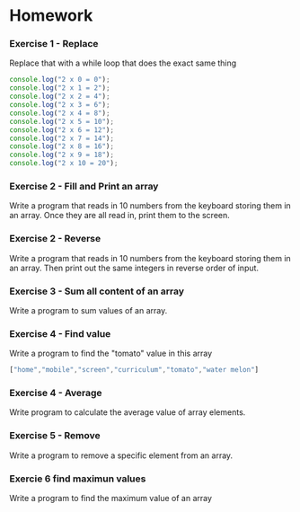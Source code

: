 # Homework

### Exercise 1 - Replace

Replace that with a while loop that does the exact same thing

```javascript
console.log("2 x 0 = 0");
console.log("2 x 1 = 2");
console.log("2 x 2 = 4");
console.log("2 x 3 = 6");
console.log("2 x 4 = 8");
console.log("2 x 5 = 10");
console.log("2 x 6 = 12");
console.log("2 x 7 = 14");
console.log("2 x 8 = 16");
console.log("2 x 9 = 18");
console.log("2 x 10 = 20");
```

### Exercise 2 - Fill and Print an array

Write a program that reads in 10 numbers from the keyboard storing them in an array.
Once they are all read in, print them to the screen.

### Exercise 2 - Reverse

Write a program that reads in 10 numbers from the keyboard storing them in an array.
Then print out the same integers in reverse order of input.

### Exercise 3 - Sum all content of an array

Write a program to sum values of an array.

### Exercise 4 - Find value

Write a program to find the "tomato" value in this array

```javascript 
["home","mobile","screen","curriculum","tomato","water melon"]
```

### Exercise 4 - Average

Write program to calculate the average value of array elements.

### Exercise 5 - Remove

Write a program to remove a specific element from an array.

### Exercie 6 find maximun values

Write a program to find the maximum value of an array
